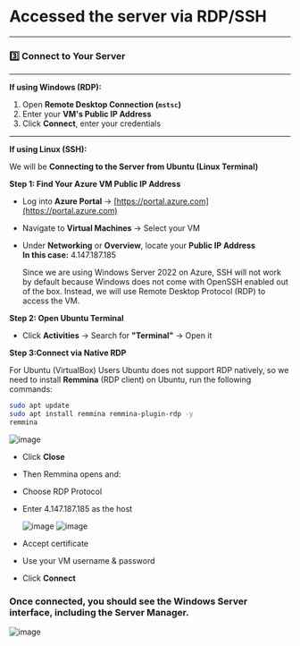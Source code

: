 # **Accessed the server via RDP/SSH**
------------------------------------------------------

### 3️⃣ **Connect to Your Server**  
___
**If using Windows (RDP):**  
1. Open **Remote Desktop Connection (`mstsc`)**  
2. Enter your **VM's Public IP Address**  
3. Click **Connect**, enter your credentials  
____
**If using Linux (SSH):**  

We will be **Connecting to the Server from Ubuntu (Linux Terminal)**  

**Step 1: Find Your Azure VM Public IP Address**  
- Log into **Azure Portal** → [https://portal.azure.com](https://portal.azure.com)  
- Navigate to **Virtual Machines** → Select your VM  
- Under **Networking** or **Overview**, locate your **Public IP Address**  
 **In this case:** 4.147.187.185

  Since we are using Windows Server 2022 on Azure, SSH will not work by default because Windows does not come with OpenSSH enabled out of the box. Instead, we will use Remote Desktop Protocol (RDP) to access the VM.

**Step 2: Open Ubuntu Terminal**  
- Click **Activities** → Search for **"Terminal"** → Open it

**Step 3:Connect via Native RDP**
  
For Ubuntu (VirtualBox) Users Ubuntu does not support RDP natively, so we need to install **Remmina** (RDP client) on Ubuntu, run the following commands:

```bash
sudo apt update
sudo apt install remmina remmina-plugin-rdp -y
remmina
```

![image](https://github.com/user-attachments/assets/36241736-a075-4ed5-b081-27a9f485e3ce)

- Click **Close**
- Then  Remmina opens and:
- Choose RDP Protocol
- Enter 4.147.187.185 as the host


  ![image](https://github.com/user-attachments/assets/5680bf9f-d802-4d21-8205-35eea186a9e9)    ![image](https://github.com/user-attachments/assets/a6e2613a-d667-4eff-9464-f7ef90a119ca)

- Accept certificate
- Use your VM username & password
- Click **Connect**

### **Once connected, you should see the **Windows Server interface**, including the **Server Manager**.**

![image](https://github.com/user-attachments/assets/2bf3c6f3-738e-4088-8bf0-80b7451d010b)




